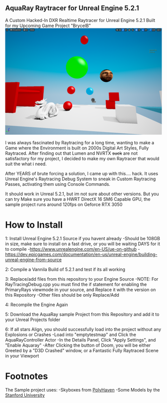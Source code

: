 ## __AquaRay Raytracer for Unreal Engine 5.2.1__
A Custom Hacked-In DXR Realtime Raytracer for Unreal Engine 5.2.1 Built for my Upcoming Game Project "BryceIB"
![alt text](yay/img1.png)

I was always fascinated by Raytracing for a long time, wanting to make a Game where the Environment is built on 2000s Digital Art Styles, Fully Raytraced. After finding out that Lumen and NVRTX ~~suck~~ are not satisfactory for my project, I decided to make my own Raytracer that would suit the what i need.

After YEARS of brute forcing a solution, I came up with this.... hack. It uses Unreal Engine's Raytracing Debug System to sneak in Custom Raytracing Passes, activating them using Console Commands.

It should work in Unreal 5.2.1, but im not sure about other versions. But you can try
Make sure you have a HWRT DirectX 16 SM6 Capable GPU, the sample project runs around 120fps on Geforce RTX 3050 

# __How to Install__
1: Install Unreal Engine 5.2.1 Source  if you havent already
-Should be 108GB in size, make sure to install on a fast drive, or you will be waiting DAYS for it to compile
-https://www.unrealengine.com/en-US/ue-on-github
-https://dev.epicgames.com/documentation/en-us/unreal-engine/building-unreal-engine-from-source

2: Compile a Vannila Build of 5.2.1 and test if its all working

3: Replace/add files from this repository to your Engine Source
-NOTE: For RayTracingDebug.cpp you must find the if statement for enabling the PrimaryRays viewmode in your source, and Replace it with the version on this Repository
-Other files should be only Replace/Add

4: Recompile the Engine Again

5: Download the AquaRay sample Project from this Repository and add it to your Unreal Projects folder

6: If all stars Align, you should successfully load into the project without any Explosions or Crashes
-Load into "emptytestmap" and Click the AquaRayController Actor
-In the Details Panel, Click "Apply Settings", and "Enable Aquaray"
-After Clicking the button of Doom, you will be either Greeted by a "D3D Crashed" window, or a Fantastic Fully Raytraced Scene in your Viewport

# __Footnotes__

The Sample project uses:
-Skyboxes from [PolyHaven](https://polyhaven.com/)
-Some Models by the [Stanford University](https://graphics.stanford.edu/data/3Dscanrep/)
